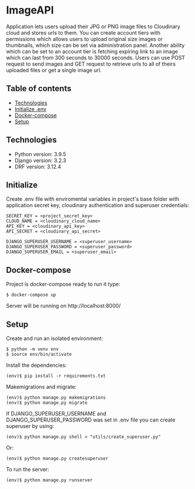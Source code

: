 # ImageAPI

Application lets users upload their JPG or PNG image files to Cloudinary cloud and stores urls to them. You can create account tiers with permissions which allows users to upload original size images or thumbnails, which size can be set via administration panel. Another ability which can be set to an account tier is fetching expiring link to an image which can last from 300 seconds to 30000 seconds. Users can use POST request to send images and GET request  to retrieve urls to all of theirs uploaded files or get a single image url.


## Table of contents
* [Technologies](#technologies)
* [Initialize .env](#initialize)
* [Docker-compose](#docker-compose)
* [Setup](#setup)

## Technologies
* Python version: 3.9.5
* Django version: 3.2.3
* DRF version: 3.12.4

## Initialize

Create .env file with enviromental variables in project's base folder with application secret key, cloudinary authentication and superuser credentials:
```
SECRET_KEY = <project_secret_key>
CLOUD_NAME = <cloudinary_cloud_name>
API_KEY = <cloudinary_api_key>
API_SECRET = <cloudinary_api_secret>

DJANGO_SUPERUSER_USERNAME = <superuser_username>
DJANGO_SUPERUSER_PASSWORD = <superuser_password>
DJANGO_SUPERUSER_EMAIL = <superuser_email>
```

## Docker-compose

Project is docker-compose ready to run it type:
```
$ docker-compose up
```
Server will be running on http://localhost:8000/

## Setup

Create and run an isolated environment:
```
$ python -m venv env
$ source env/bin/activate
```

Install the dependencies:
```
(env)$ pip install -r requirements.txt
```

Makemigrations and migrate:
```
(env)$ python manage.py makemigrations
(env)$ python manage.py migrate
```
If DJANGO_SUPERUSER_USERNAME and DJANGO_SUPERUSER_PASSWORD was set in .env file you can create superuser by using:
```
(env)$ python manage.py shell < "utils/create_superuser.py"
```

Or:
```
(env)$ python manage.py createsuperuser
```

To run the server:
```
(env)$ python manage.py runserver
```
